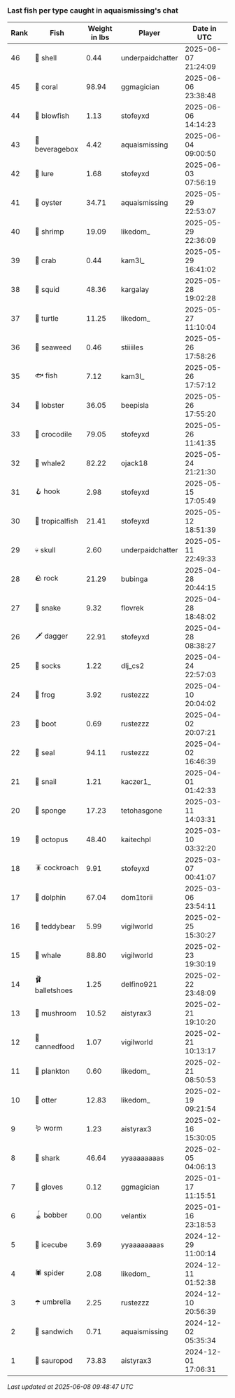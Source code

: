 ### Last fish per type caught in aquaismissing's chat
| Rank | Fish | Weight in lbs | Player | Date in UTC |
|------|--------|-----------|---------|------|
| 46  | 🐚 shell | 0.44 | underpaidchatter | 2025-06-07 21:24:09 |
| 45  | 🪸 coral | 98.94 | ggmagician | 2025-06-06 23:38:48 |
| 44  | 🐡 blowfish | 1.13 | stofeyxd | 2025-06-06 14:14:23 |
| 43  | 🧃 beveragebox | 4.42 | aquaismissing | 2025-06-04 09:00:50 |
| 42  | 🎏 lure | 1.68 | stofeyxd | 2025-06-03 07:56:19 |
| 41  | 🦪 oyster | 34.71 | aquaismissing | 2025-05-29 22:53:07 |
| 40  | 🦐 shrimp | 19.09 | likedom_ | 2025-05-29 22:36:09 |
| 39  | 🦀 crab | 0.44 | kam3l_ | 2025-05-29 16:41:02 |
| 38  | 🦑 squid | 48.36 | kargalay | 2025-05-28 19:02:28 |
| 37  | 🐢 turtle | 11.25 | likedom_ | 2025-05-27 11:10:04 |
| 36  | 🌿 seaweed | 0.46 | stiiiiles | 2025-05-26 17:58:26 |
| 35  | 🐟 fish | 7.12 | kam3l_ | 2025-05-26 17:57:12 |
| 34  | 🦞 lobster | 36.05 | beepisla | 2025-05-26 17:55:20 |
| 33  | 🐊 crocodile | 79.05 | stofeyxd | 2025-05-26 11:41:35 |
| 32  | 🐋 whale2 | 82.22 | ojack18 | 2025-05-24 21:21:30 |
| 31  | 🪝 hook | 2.98 | stofeyxd | 2025-05-15 17:05:49 |
| 30  | 🐠 tropicalfish | 21.41 | stofeyxd | 2025-05-12 18:51:39 |
| 29  | 💀 skull | 2.60 | underpaidchatter | 2025-05-11 22:49:33 |
| 28  | 🪨 rock | 21.29 | bubinga | 2025-04-28 20:44:15 |
| 27  | 🐍 snake | 9.32 | flovrek | 2025-04-28 18:48:02 |
| 26  | 🗡️ dagger | 22.91 | stofeyxd | 2025-04-28 08:38:27 |
| 25  | 🧦 socks | 1.22 | dlj_cs2 | 2025-04-24 22:57:03 |
| 24  | 🐸 frog | 3.92 | rustezzz | 2025-04-10 20:04:02 |
| 23  | 👢 boot | 0.69 | rustezzz | 2025-04-02 20:07:21 |
| 22  | 🦭 seal | 94.11 | rustezzz | 2025-04-02 16:46:39 |
| 21  | 🐌 snail | 1.21 | kaczer1_ | 2025-04-01 01:42:33 |
| 20  | 🧽 sponge | 17.23 | tetohasgone | 2025-03-11 14:03:31 |
| 19  | 🐙 octopus | 48.40 | kaitechpl | 2025-03-10 03:32:20 |
| 18  | 🪳 cockroach | 9.91 | stofeyxd | 2025-03-07 00:41:07 |
| 17  | 🐬 dolphin | 67.04 | dom1torii | 2025-03-06 23:54:11 |
| 16  | 🧸 teddybear | 5.99 | vigilworld | 2025-02-25 15:30:27 |
| 15  | 🐳 whale | 88.80 | vigilworld | 2025-02-23 19:30:19 |
| 14  | 🩰 balletshoes | 1.25 | delfino921 | 2025-02-22 23:48:09 |
| 13  | 🍄 mushroom | 10.52 | aistyrax3 | 2025-02-21 19:10:20 |
| 12  | 🥫 cannedfood | 1.07 | vigilworld | 2025-02-21 10:13:17 |
| 11  | 🦠 plankton | 0.60 | likedom_ | 2025-02-21 08:50:53 |
| 10  | 🦦 otter | 12.83 | likedom_ | 2025-02-19 09:21:54 |
| 9  | 🪱 worm | 1.23 | aistyrax3 | 2025-02-16 15:30:05 |
| 8  | 🦈 shark | 46.64 | yyaaaaaaaas | 2025-02-05 04:06:13 |
| 7  | 🧤 gloves | 0.12 | ggmagician | 2025-01-17 11:15:51 |
| 6  | 🪀 bobber | 0.00 | velantix | 2025-01-16 23:18:53 |
| 5  | 🧊 icecube | 3.69 | yyaaaaaaaas | 2024-12-29 11:00:14 |
| 4  | 🕷️ spider | 2.08 | likedom_ | 2024-12-11 01:52:38 |
| 3  | ☂️ umbrella | 2.25 | rustezzz | 2024-12-10 20:56:39 |
| 2  | 🥪 sandwich | 0.71 | aquaismissing | 2024-12-02 05:35:34 |
| 1  | 🦕 sauropod | 73.83 | aistyrax3 | 2024-12-01 17:06:31 |

_Last updated at 2025-06-08 09:48:47 UTC_